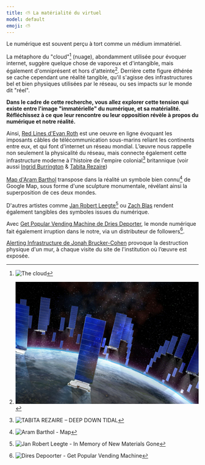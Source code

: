 ```yaml
---
title: ⛅ La matérialité du virtuel 
model: default
emoji: ⛅
---
```


Le numérique est souvent perçu à tort comme un médium immatériel. 

La métaphore du "cloud"[^1] (nuage), abondamment utilisée pour évoquer internet, suggère quelque chose de vaporeux et d'intangible, mais également d'omniprésent et hors d'atteinte[^2]. Derrière cette figure éthérée se cache cependant une réalité tangible, qu'il s'agisse des infrastructures bel et bien physiques utilisées par le réseau, ou ses impacts sur le monde dit "réel".

**Dans le cadre de cette recherche, vous allez explorer cette tension qui existe entre l'image "immatérielle" du numérique, et sa matérialité. Réfléchissez à ce que leur rencontre ou leur opposition révèle à propos du numérique et notre réalité.**

Ainsi, [Red Lines d'Evan Roth](https://redlines.network/) est une oeuvre en ligne évoquant les imposants câbles de télécommunication sous-marins reliant les continents entre eux, et qui font d'internet un réseau mondial. L’œuvre nous rappelle non seulement la physicalité du réseau, mais connecte également cette infrastructure moderne à l'histoire de l'empire colonial[^3] britannique (voir aussi [Ingrid Burrington](https://www.theatlantic.com/technology/archive/2015/11/submarine-cables/414942/) & [Tabita Rezaire](https://vimeo.com/248887185))

[Map d'Aram Barthol](https://arambartholl.com/map/) transpose dans la réalité un symbole bien connu[^4] de Google Map, sous forme d'une sculpture monumentale, révélant ainsi la superposition de ces deux mondes. 

D'autres artistes comme [Jan Robert Leegte](https://www.leegte.org/work/inmemoryofnewmaterialsgone/)[^5] ou [Zach Blas](https://zachblas.info/works/face-cages/) rendent également tangibles des symboles issues du numérique.

Avec [Get Popular Vending Machine de Dries Deporter](https://driesdepoorter.be/vendingmachine/), le monde numérique fait également irruption dans le notre, via un distributeur de followers[^6].

[Alerting Infrastructure de Jonah Brucker-Cohen](https://www.coin-operated.com/2010/05/09/alerting-infrastructure-2003/) provoque la destruction physique d'un mur, à chaque visite du site de l'institution où l’œuvre est exposée.

[^2]: ![Elon Musk - Starlink](starlink.jpg)
[^3]: ![TABITA REZAIRE – DEEP DOWN TIDAL](tabi.webp)
[^4]: ![Aram Barthol - Map](aram.jpg)
[^5]: ![Jan Robert Leegte - In Memory of New Materials Gone](leegte.jpg)
[^6]: ![Dires Depoorter - Get Popular Vending Machine](dries.jpg)
[^1]: ![The cloud](cloud.jpg "The cloud")